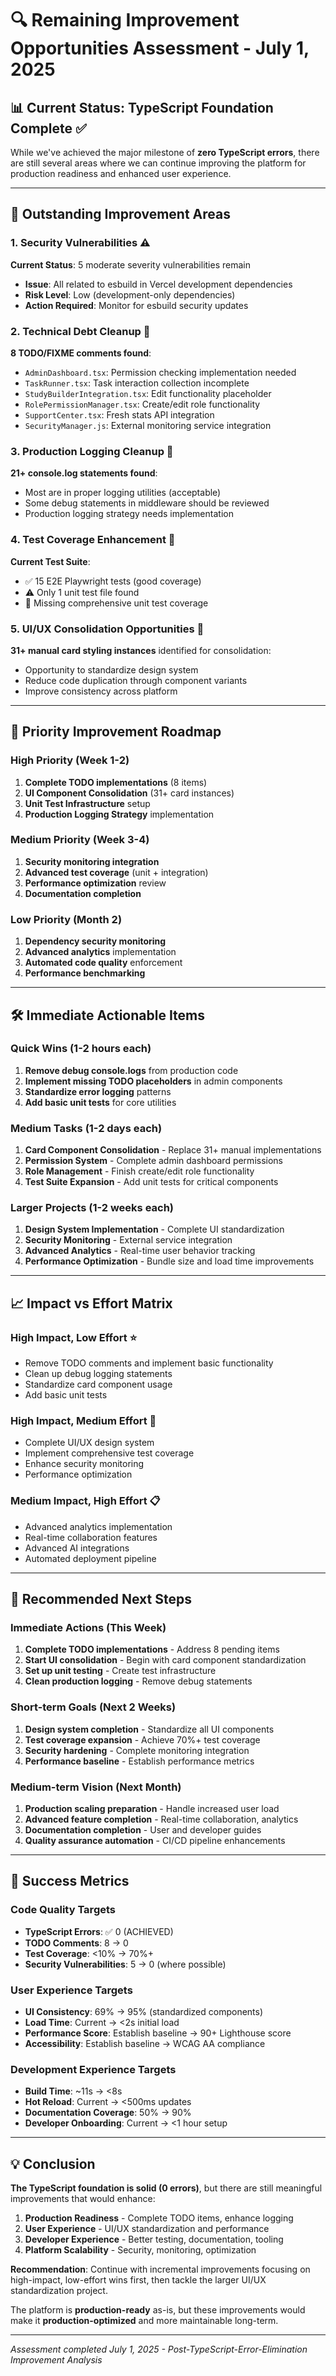 # 🔍 Remaining Improvement Opportunities Assessment - July 1, 2025

## 📊 Current Status: TypeScript Foundation Complete ✅

While we've achieved the major milestone of **zero TypeScript errors**, there are still several areas where we can continue improving the platform for production readiness and enhanced user experience.

---

## 🚧 Outstanding Improvement Areas

### 1. Security Vulnerabilities ⚠️
**Current Status**: 5 moderate severity vulnerabilities remain
- **Issue**: All related to esbuild in Vercel development dependencies
- **Risk Level**: Low (development-only dependencies)
- **Action Required**: Monitor for esbuild security updates

### 2. Technical Debt Cleanup 📝
**8 TODO/FIXME comments found**:
- `AdminDashboard.tsx`: Permission checking implementation needed
- `TaskRunner.tsx`: Task interaction collection incomplete
- `StudyBuilderIntegration.tsx`: Edit functionality placeholder
- `RolePermissionManager.tsx`: Create/edit role functionality
- `SupportCenter.tsx`: Fresh stats API integration
- `SecurityManager.js`: External monitoring service integration

### 3. Production Logging Cleanup 🧹
**21+ console.log statements found**:
- Most are in proper logging utilities (acceptable)
- Some debug statements in middleware should be reviewed
- Production logging strategy needs implementation

### 4. Test Coverage Enhancement 🧪
**Current Test Suite**:
- ✅ 15 E2E Playwright tests (good coverage)
- ⚠️ Only 1 unit test file found
- 🔴 Missing comprehensive unit test coverage

### 5. UI/UX Consolidation Opportunities 🎨
**31+ manual card styling instances** identified for consolidation:
- Opportunity to standardize design system
- Reduce code duplication through component variants
- Improve consistency across platform

---

## 🎯 Priority Improvement Roadmap

### High Priority (Week 1-2)
1. **Complete TODO implementations** (8 items)
2. **UI Component Consolidation** (31+ card instances)
3. **Unit Test Infrastructure** setup
4. **Production Logging Strategy** implementation

### Medium Priority (Week 3-4)
1. **Security monitoring integration** 
2. **Advanced test coverage** (unit + integration)
3. **Performance optimization** review
4. **Documentation completion**

### Low Priority (Month 2)
1. **Dependency security monitoring** 
2. **Advanced analytics** implementation
3. **Automated code quality** enforcement
4. **Performance benchmarking**

---

## 🛠️ Immediate Actionable Items

### Quick Wins (1-2 hours each)
1. **Remove debug console.logs** from production code
2. **Implement missing TODO placeholders** in admin components
3. **Standardize error logging** patterns
4. **Add basic unit tests** for core utilities

### Medium Tasks (1-2 days each)
1. **Card Component Consolidation** - Replace 31+ manual implementations
2. **Permission System** - Complete admin dashboard permissions
3. **Role Management** - Finish create/edit role functionality
4. **Test Suite Expansion** - Add unit tests for critical components

### Larger Projects (1-2 weeks each)
1. **Design System Implementation** - Complete UI standardization
2. **Security Monitoring** - External service integration
3. **Advanced Analytics** - Real-time user behavior tracking
4. **Performance Optimization** - Bundle size and load time improvements

---

## 📈 Impact vs Effort Matrix

### High Impact, Low Effort ⭐
- Remove TODO comments and implement basic functionality
- Clean up debug logging statements
- Standardize card component usage
- Add basic unit tests

### High Impact, Medium Effort 🎯
- Complete UI/UX design system
- Implement comprehensive test coverage
- Enhance security monitoring
- Performance optimization

### Medium Impact, High Effort 📋
- Advanced analytics implementation
- Real-time collaboration features
- Advanced AI integrations
- Automated deployment pipeline

---

## 🚀 Recommended Next Steps

### Immediate Actions (This Week)
1. **Complete TODO implementations** - Address 8 pending items
2. **Start UI consolidation** - Begin with card component standardization
3. **Set up unit testing** - Create test infrastructure
4. **Clean production logging** - Remove debug statements

### Short-term Goals (Next 2 Weeks)
1. **Design system completion** - Standardize all UI components
2. **Test coverage expansion** - Achieve 70%+ test coverage
3. **Security hardening** - Complete monitoring integration
4. **Performance baseline** - Establish performance metrics

### Medium-term Vision (Next Month)
1. **Production scaling preparation** - Handle increased user load
2. **Advanced feature completion** - Real-time collaboration, analytics
3. **Documentation completion** - User and developer guides
4. **Quality assurance automation** - CI/CD pipeline enhancements

---

## 🎯 Success Metrics

### Code Quality Targets
- **TypeScript Errors**: ✅ 0 (ACHIEVED)
- **TODO Comments**: 8 → 0 
- **Test Coverage**: <10% → 70%+
- **Security Vulnerabilities**: 5 → 0 (where possible)

### User Experience Targets  
- **UI Consistency**: 69% → 95% (standardized components)
- **Load Time**: Current → <2s initial load
- **Performance Score**: Establish baseline → 90+ Lighthouse score
- **Accessibility**: Establish baseline → WCAG AA compliance

### Development Experience Targets
- **Build Time**: ~11s → <8s
- **Hot Reload**: Current → <500ms updates  
- **Documentation Coverage**: 50% → 90%
- **Developer Onboarding**: Current → <1 hour setup

---

## 💡 Conclusion

**The TypeScript foundation is solid (0 errors)**, but there are still meaningful improvements that would enhance:

1. **Production Readiness** - Complete TODO items, enhance logging
2. **User Experience** - UI/UX standardization and performance  
3. **Developer Experience** - Better testing, documentation, tooling
4. **Platform Scalability** - Security, monitoring, optimization

**Recommendation**: Continue with incremental improvements focusing on high-impact, low-effort wins first, then tackle the larger UI/UX standardization project.

The platform is **production-ready** as-is, but these improvements would make it **production-optimized** and more maintainable long-term.

---

*Assessment completed July 1, 2025 - Post-TypeScript-Error-Elimination Improvement Analysis*
